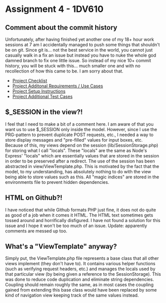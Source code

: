 # Assignment 4 - 1DV610

## Comment about the commit history
Unfortunately, after having finished yet another one of my 18+ hour work sessions at 7 am I accidentally managed to push some things that shouldn't be on git.
Since git is... not the best service in the world, you cannot just casually walk in a fix an issue but instead you have to nuke the whole god damned branch to fix
one little issue. So instead of my nice 10+ commit history, you will be stuck with this... much smaller one and with no recollection of how this came to be.
I am sorry about that.

* [Project Checklist](https://github.com/nidawi/1DV610-login/blob/master/docs/Checklist.md)
* [Project Additonal Requirements / Use Cases](https://github.com/nidawi/1DV610-login/blob/master/docs/UseCases.md)
* [Project Setup Instructions](https://github.com/nidawi/1DV610-login/blob/master/docs/Setup.md)
* [Project Additional Test Cases](https://github.com/nidawi/1DV610-login/blob/master/docs/TestCases.md)

## $_SESSION in the view?!
I feel that I need to make a bit of a comment here. I am aware of that you want us to use $_SESSION only inside the model.
However, since I use the PRG-pattern to prevent duplicate POST requests, etc., I needed a way to store display messages and "pre-filled" values for input boxes, etc.
Because of this, my views depend on the session (lib/SessionStorage.php) for storing what I call "locals". These "locals" are the same as Node's Express' "locals" which are essentially
values that are stored in the session in order to be preserved after a redirect. The use of the session has been abstracted in view/ViewTemplate.php. This is motivated by the fact that the model, to my understanding, has absolutely nothing
to do with the view being able to store values such as this. All "magic indices" are stored in the environments file to prevent hidden dependencies.

## HTML on Github?!
I have noticed that while Github formats PHP just fine, it does not do quite as good of a job when it comes it HTML. The HTML text sometimes gets tossed around and horrifically disfigured. I have not found a solution for this issue and I hope it won't be too much of an issue. Update: apparently comments are messed up too.

## What's a "ViewTemplate" anyway?
Simply put, the ViewTemplate.php file represents a base class that all other views implement (they don't have to). It contains various helper functions (such as verifying request headers, etc.) and manages the locals used by that particular view (by being given a reference to the SessionStorage). This was done to reduce code duplication and eliminate string dependencies. Coupling should remain roughly the same, as in most cases the coupling gained from extending this base class would have been replaced by some kind of navigation view keeping track of the same values instead.